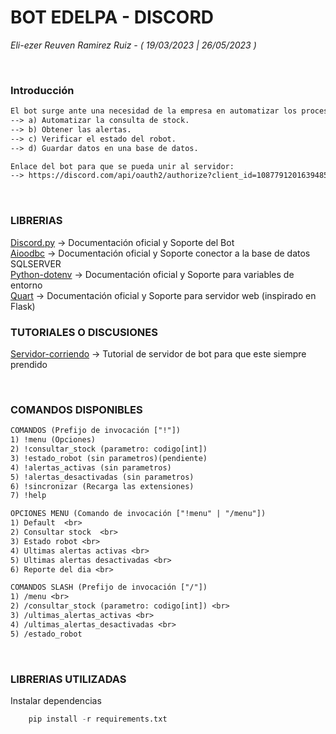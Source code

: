 # BOT EDELPA - DISCORD
<i> Eli-ezer Reuven Ramirez Ruiz - ( 19/03/2023 | 26/05/2023 )</i>

<br>

### Introducción
```txt
El bot surge ante una necesidad de la empresa en automatizar los procesos como:
--> a) Automatizar la consulta de stock.
--> b) Obtener las alertas.
--> c) Verificar el estado del robot.
--> d) Guardar datos en una base de datos.

Enlace del bot para que se pueda unir al servidor:
--> https://discord.com/api/oauth2/authorize?client_id=1087791201639485520&permissions=8&scope=bot%20applications.commands
```

<br>


### LIBRERIAS
[Discord.py](https://discordpy.readthedocs.io/en/stable/) -> Documentación oficial y Soporte del Bot <br>
[Aioodbc](https://github.com/aio-libs/aioodbc/) -> Documentación oficial y Soporte conector a la base de datos SQLSERVER <br>
[Python-dotenv](https://pypi.org/project/python-dotenv/) -> Documentación oficial y Soporte para variables de entorno <br>
[Quart](https://pgjones.gitlab.io/quart/) -> Documentación oficial y Soporte para servidor web (inspirado en Flask)<br>
### TUTORIALES O DISCUSIONES
[Servidor-corriendo](https://sites.google.com/view/the-home-of-m692/resources/discord-py-bot-hosting/new) -> Tutorial de servidor de bot para que este siempre prendido <br>


<br>

### COMANDOS DISPONIBLES
```txt
COMANDOS (Prefijo de invocación ["!"])
1) !menu (Opciones)
2) !consultar_stock (parametro: codigo[int])
3) !estado_robot (sin parametros)(pendiente)
4) !alertas_activas (sin parametros)
5) !alertas_desactivadas (sin parametros)
6) !sincronizar (Recarga las extensiones)
7) !help

OPCIONES MENU (Comando de invocación ["!menu" | "/menu"])
1) Default  <br>
2) Consultar stock  <br>
3) Estado robot <br>
4) Ultimas alertas activas <br>
5) Ultimas alertas desactivadas <br>
6) Reporte del dia <br>

COMANDOS SLASH (Prefijo de invocación ["/"])
1) /menu <br>
2) /consultar_stock (parametro: codigo[int]) <br>
3) /ultimas_alertas_activas <br>
4) /ultimas_alertas_desactivadas <br>
5) /estado_robot
```

<br>

### LIBRERIAS UTILIZADAS
Instalar dependencias
```python
    pip install -r requirements.txt
```